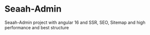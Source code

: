 # Seaah-Admin
Seaah-Admin project with angular 16  and SSR, SEO, Sitemap and high performance and best structure
